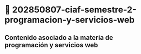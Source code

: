 # 📌 202850807-ciaf-semestre-2-programacion-y-servicios-web
## Contenido asociado a la materia de programación y servicios web
